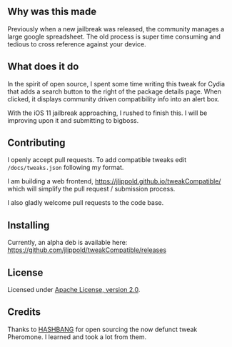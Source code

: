 ## Why was this made

Previously when a new jailbreak was released, the community manages a large google spreadsheet. The old process is super time consuming and tedious to cross reference against your device.

## What does it do

In the spirit of open source, I spent some time writing this tweak for Cydia that adds a search button to the right of the package details page. When clicked, it displays community driven compatibility info into an alert box.

With the iOS 11 jailbreak approaching, I rushed to finish this. I will be improving upon it and submitting to bigboss.

## Contributing

I openly accept pull requests. To add compatible tweaks edit `/docs/tweaks.json` following my format.

I am building a web frontend, https://jlippold.github.io/tweakCompatible/  which will simplify the pull request / submission process.

I also gladly welcome pull requests to the code base.

## Installing

Currently, an alpha deb is available here: https://github.com/jlippold/tweakCompatible/releases

## License

Licensed under [Apache License, version 2.0](https://www.apache.org/licenses/LICENSE-2.0.html).

## Credits

Thanks to [HASHBANG](https://github.com/hbang) for open sourcing the now defunct tweak Pheromone. I learned and took a lot from them.
